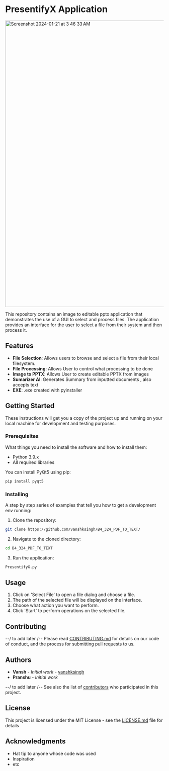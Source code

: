 
# PresentifyX Application

<img width="912" alt="Screenshot 2024-01-21 at 3 46 33 AM" src="https://github.com/vanshksingh/B4_324_PDF_TO_TEXT/assets/114809624/0b949f6d-a0f6-45f4-bce8-2515be3f5707">

This repository contains an image to editable pptx application that demonstrates the use of a GUI to select and process files. The application provides an interface for the user to select a file from their system and then process it.

## Features

- **File Selection**: Allows users to browse and select a file from their local filesystem.
- **File Processing**: Allows User to control what processing to be done
- **Image to PPTX**: Allows User to create editable PPTX from images
- **Sumarizer AI**: Generates Summary from inputted documents , also accepts text
- **EXE**: .exe created with pyinstaller 

## Getting Started

These instructions will get you a copy of the project up and running on your local machine for development and testing purposes.

### Prerequisites

What things you need to install the software and how to install them:

- Python 3.9.x
- All required libraries

You can install PyQt5 using pip:

```bash
pip install pyqt5
```

### Installing

A step by step series of examples that tell you how to get a development env running:

1. Clone the repository:

```bash
git clone https://github.com/vanshksingh/B4_324_PDF_TO_TEXT/
```

2. Navigate to the cloned directory:

```bash
cd B4_324_PDF_TO_TEXT
```

3. Run the application:

```bash
PresentifyX.py
```


## Usage

1. Click on 'Select File' to open a file dialog and choose a file.
2. The path of the selected file will be displayed on the interface.
3. Choose what action you want to perform.
4. Click 'Start' to perform operations on the selected file.
## Contributing

--/ to add later /-- Please read [CONTRIBUTING.md](https://github.com/yourusername/your-repo-name/CONTRIBUTING.md) for details on our code of conduct, and the process for submitting pull requests to us.

## Authors

* **Vansh** - *Initial work* - [vanshksingh](https://github.com/vanshksingh/)
* **Pranshu** - *Initial work* 

--/ to add later /-- See also the list of [contributors](https://github.com/yourusername/your-repo-name/contributors) who participated in this project.

## License

This project is licensed under the MIT License - see the [LICENSE.md](LICENSE.md) file for details

## Acknowledgments

* Hat tip to anyone whose code was used
* Inspiration
* etc
```
